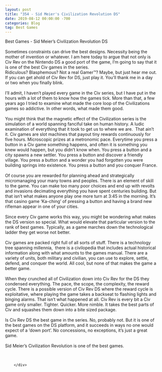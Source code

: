 ```yaml
---
layout: post
title: "354 - Sid Meier's Civilization Revolution DS"
date: 2019-08-12 00:00:00 -700
categories: Blog
tag: Best Games
---
```


<div class="blog-content">
				<div class="paragraph"><span><span>Best Games - Sid Meier&rsquo;s Civilization Revolution DS</span></span><br><span></span><br><span><span>Sometimes constraints can drive the best designs. Necessity being the mother of invention or whatever. I am here today to argue that not only is Civ Rev on the Nintendo DS a good port of the game, I&rsquo;m going to say that it is one of the best Civ games in the series.&nbsp;</span></span><br><span></span><span><span>Ridiculous? Blasphemous? Not a real Gamer&trade;? Maybe, but just hear me out. If you can get ahold of Civ Rev for DS, just play it. You&rsquo;ll thank me in a day or two when you finally blink.</span></span><br><span></span><br><span><span>I&rsquo;ll admit, I haven&rsquo;t played every game in the Civ series, but I have put in the hours with a lot of them to know how the games tick. More than that, a few years ago I tried to examine what made the core loop of the Civilizations games so addictive. In other words, what made them good.&nbsp;</span></span><br><span></span><br><span><span>You might think that the magnetic effect of the Civilization series is the simulation of a world spanning fanciful take on human history. A ludic examination of everything that it took to get us to where we are.&nbsp; That ain&rsquo;t it. Civ games are slot machines that payout tiny rewards continuously for five hours. Microscopic prizes at a metronomic pace. Everytime you press a button in a Civ game something happens, and often it is something you knew would happen, but you didn&rsquo;t know when. You press a button and a city spawns a new settler. You press a button and discover a friendly village. You press a button and a wonder you had forgotten you were building springs into existence. You press a button and you conquer France.</span></span><br><span></span><br><span><span>Of course you are rewarded for planning ahead and strategically micromanaging your many towns and peoples. There is an element of skill to the game. You can make too many poor choices and end up with revolts and invasions decimating everything you have spent centuries building. But that isn&rsquo;t what makes anyone play one more turn at 3:45 in the morning. It&rsquo;s that casino game &lsquo;Ka-ching&rsquo; of pressing a button and having a brand new rifleman appear in one of your cities.&nbsp;</span></span><br><span></span><br><span><span>Since every Civ game works this way, you might be wondering what makes the DS version so special. What would elevate that particular version to the rank of best games. Typically, as a game marches down the technological ladder they get worse not better.</span></span><br><span></span><br><span><span>Civ games are packed right full of all sorts of stuff. There is a technology tree spanning millennia,&nbsp; there is a civilopedia that includes actual historical information along with what amounts to the games manual. There are a variety of units, both military and civilian, you can use to explore, settle, defend, and conquer the world. All cool, but none of that makes the game a better game.</span></span><br><span></span><br><span><span>When they crunched all of Civilization down into Civ Rev for the DS they condensed everything. The pace, the scope, the complexity, the reward cycle. There is a possible version of Civ Rev DS where the reward cycle is exploitative, where playing the game takes a backseat to flashing lights and binging alarms. That isn&rsquo;t what happened at all. Civ Rev is every bit a Civ game only smaller. Tighter. Quicker. More nimble. It takes the best parts of Civ and squashes them down into a bite sized package.&nbsp;&nbsp;</span></span><br><span></span><br><span><span>Is Civ Rev DS the best game in the series. No, probably not. But it is one of the best games on the DS platform, and it succeeds in ways no one would expect of a &lsquo;down port&rsquo;. No concessions, no exceptions, it&rsquo;s just a great game.</span></span><br><span></span><br><span><span>Sid Meier&rsquo;s Civilization Revolution is one of the best games.</span></span><br><span></span><br>&#8203;</div>

		</div>
        